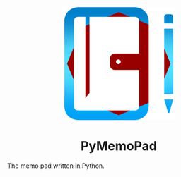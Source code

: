 <div align="center">
<img src="PyMemoPad.png" alt="PyMemoPad">
<h1>PyMemoPad</h1>
</div>

The memo pad written in Python.
